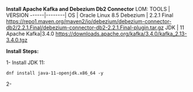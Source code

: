 **Install Apache Kafka and Debezium Db2 Connector**
LOM:
TOOLS | VERSION
------|--------|
OS | Oracle Linux 8.5
Debezium | 2.2.1 Final
https://repo1.maven.org/maven2/io/debezium/debezium-connector-db2/2.2.1.Final/debezium-connector-db2-2.2.1.Final-plugin.tar.gz
JDK | 11
Apache Kafka|3.4.0
https://downloads.apache.org/kafka/3.4.0/kafka_2.13-3.4.0.tgz

**Install Steps:**

1- Install JDK 11:
```
dnf install java-11-openjdk.x86_64 -y
```
2- 
